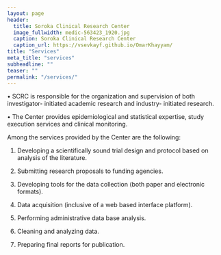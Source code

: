 ```yaml
---
layout: page
header:
  title: Soroka Clinical Research Center
  image_fullwidth: medic-563423_1920.jpg
  caption: Soroka Clinical Research Center
  caption_url: https://vsevkayf.github.io/OmarKhayyam/
title: "Services"
meta_title: "services"
subheadline: ""
teaser: ""
permalink: "/services/"
---
```


•   SCRC is responsible for the organization and supervision of both investigator- initiated academic research and industry-       initiated research.

• 	The Center provides epidemiological and statistical expertise, study execution services and clinical monitoring.

Among the services provided by the Center are the following:

1. Developing a scientifically sound trial design and protocol based on analysis of the literature.

2. Submitting research proposals to funding agencies.

3. Developing tools for the data collection (both paper and electronic formats).

4. Data acquisition (inclusive of a web based interface platform).

5. Performing administrative data base analysis.

6. Cleaning and analyzing data.

7. Preparing final reports for publication.
